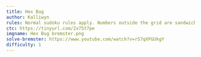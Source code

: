 ```yaml
---
title: Hex Bug
author: Kalliwyn
rules: Normal sudoku rules apply. Numbers outside the grid are sandwich sums, which show the sum of the numbers between 1 and 9 in the given row or column. Arrows outside the grid are little killers, which show the sum of all the digits on the given diagonal. Thermos must strictly increase from the bulb to the tip. Digits separated by a X must sum to ten, and digits separated by a V must sum to five. There are no negative constraints.
ctc: https://tinyurl.com/2x75t7pe
imgname: Hex Bug bremster.png
solve-bremster: https://www.youtube.com/watch?v=rS7qXFGUkgY
difficulty: 1
---
```

